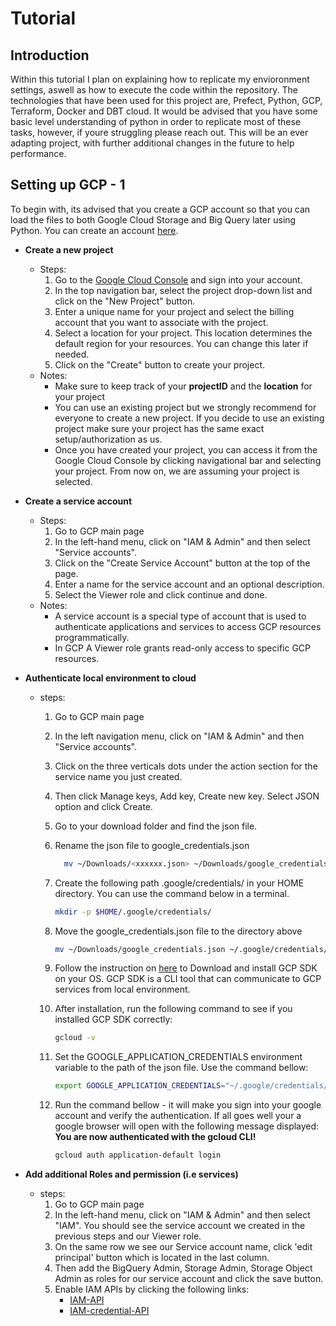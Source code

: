 # Tutorial 

## Introduction  
Within this tutorial I plan on explaining how to replicate my envioronment settings, aswell as how to execute the code within the repository. The technologies that have been used for this project are, Prefect, Python, GCP, Terraform, Docker and DBT cloud. It would be advised that you have some basic level understanding of python in order to replicate most of these tasks, however, if youre struggling please reach out. This will be an ever adapting project, with further additional changes in the future to help performance.

## Setting up GCP - 1
To begin with, its advised that you create a GCP account so that you can load the files to both Google Cloud Storage and Big Query later using Python. You can create an account [here](https://cloud.google.com/).
- **Create a new project**
  - Steps:
    1. Go to the [Google Cloud Console](https://console.cloud.google.com/) and sign into your account.
    2. In the top navigation bar, select the project drop-down list and click on the "New Project" button.
     3. Enter a unique name for your project and select the billing account that you want to associate with the project.
    4. Select a location for your project. This location determines the default region for your resources. You can change this later if needed.
    5. Click on the "Create" button to create your project.
  - Notes:
    -  Make sure to keep track of your **projectID** and the **location** for your project
    - You can use an existing project but we strongly recommend for  everyone to create a new project. If you decide to use an existing project make sure your project has the same exact setup/authorization as us.
    - Once you have created your project, you can access it from the Google Cloud Console by clicking navigational bar and selecting your project. From now on, we are assuming your project is selected.
 - **Create a service account**
    - Steps:
      1. Go to GCP main page
      2. In the left-hand menu, click on "IAM & Admin" and then select "Service accounts".
      3. Click on the "Create Service Account" button at the top of the page.
      4. Enter a name for the service account and an optional description.
      5. Select the Viewer role and click continue and done. 
   - Notes:
      - A service account is a special type of account that is used to authenticate applications and services to access GCP resources programmatically. 
      - In GCP A Viewer role grants read-only access to specific GCP resources.
- **Authenticate local environment to cloud**
  - steps:
    1. Go to GCP main page
    2.  In the left navigation menu, click on "IAM & Admin" and then "Service accounts".
    3. Click on the three verticals dots under the action section for the service name you just created. 
    4. Then click Manage keys, Add key, Create new key. Select JSON option and click Create.
    5. Go to your download folder and find the json file. 
    6. Rename the json file to google_credentials.json
        ```bash
          mv ~/Downloads/<xxxxxx.json> ~/Downloads/google_credentials.json
        ```
    7. Create the following path .google/credentials/ in your HOME directory. You can use the command below in a terminal.
          ```bash
         mkdir -p $HOME/.google/credentials/ 
          ```
    8. Move the google_credentials.json file to the directory above
        ```bash
        mv ~/Downloads/google_credentials.json ~/.google/credentials/ 
        ```
    9. Follow the instruction on [here](https://cloud.google.com/sdk/docs/install-sdk) to Download and install GCP SDK on your OS. GCP SDK is a CLI tool that can communicate to GCP services from local environment.
    10. After installation, run the following command to see if you installed GCP SDK correctly:
        ```bash
        gcloud -v
        ``` 
    11. Set the GOOGLE_APPLICATION_CREDENTIALS environment variable to the path of the json file. Use the command bellow:
        ``` bash
        export GOOGLE_APPLICATION_CREDENTIALS="~/.google/credentials/google_credentials.json"
        ```

    12.  Run the command bellow - it will make you sign into your google account and verify the authentication. If all goes well your a google browser will open with the following message displayed: **You are now authenticated with the gcloud CLI!**
            ```bash
            gcloud auth application-default login
            ```

- **Add additional Roles and permission (i.e services)**
  - steps:
    1. Go to GCP main page
    2. In the left-hand menu, click on "IAM & Admin" and then select "IAM". You should see the service account we created in the previous steps and our Viewer role.
    3. On the same row we see our Service account name, click 'edit principal' button which is located in the last column.
    4. Then add the BigQuery Admin, Storage Admin, Storage Object Admin as roles for our service account and click the save button. 
    5. Enable IAM APIs by clicking the following links:
        - [IAM-API](https://console.cloud.google.com/apis/library/iam.googleapis.com)
        - [IAM-credential-API](https://console.cloud.google.com/apis/library/iamcredentials.googleapis.com)
